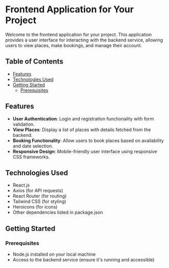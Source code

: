 # Frontend Application for Your Project

Welcome to the frontend application for your project. This application provides a user interface for interacting with the backend service, allowing users to view places, make bookings, and manage their account.

## Table of Contents

- [Features](#features)
- [Technologies Used](#technologies-used)
- [Getting Started](#getting-started)
  - [Prerequisites](#prerequisites)


## Features

- **User Authentication**: Login and registration functionality with form validation.
- **View Places**: Display a list of places with details fetched from the backend.
- **Booking Functionality**: Allow users to book places based on availability and date selection.
- **Responsive Design**: Mobile-friendly user interface using responsive CSS frameworks.

## Technologies Used

- React.js
- Axios (for API requests)
- React Router (for routing)
- Tailwind CSS (for styling)
- Heroicons (for icons)
- Other dependencies listed in package.json

## Getting Started

### Prerequisites

- Node.js installed on your local machine
- Access to the backend service (ensure it's running and accessible)

